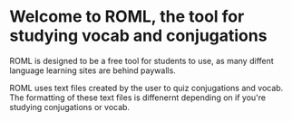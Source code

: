 # Welcome to ROML, the tool for studying vocab and conjugations

ROML is designed to be a free tool for students to use, as many diffent language learning sites are behind paywalls.

ROML uses text files created by the user to quiz conjugations and vocab. The formatting of these text files is diffenernt depending on if you're studying conjugations or vocab.
